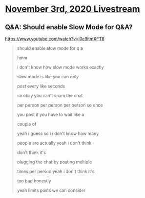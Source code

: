 # [November 3rd, 2020 Livestream](../2020-11-03.md)
## Q&A: Should enable Slow Mode for Q&A?
https://www.youtube.com/watch?v=l0e9itmXFT8
> should enable slow mode for q a
>
> hmm
>
> i don't know how slow mode works exactly
>
> slow mode is like you can only
>
> post every like seconds
>
> so okay you can't spam the chat
>
> per person per person per person so once
>
> you post it you have to wait like a
>
> couple of
>
> yeah i guess so i i don't know how many
>
> people are actually yeah i don't think i
>
> don't think it's
>
> plugging the chat by posting multiple
>
> times per person yeah i don't think it's
>
> too bad honestly
>
> yeah limits posts we can consider
>
